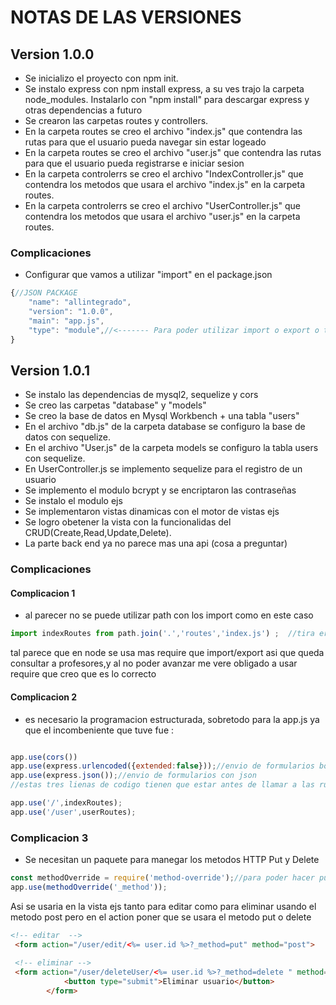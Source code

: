 # NOTAS DE LAS VERSIONES

## Version 1.0.0
- Se inicializo el proyecto con npm init.
- Se instalo express con npm install express, a su ves trajo la carpeta node_modules. Instalarlo con "npm install" para descargar express y otras dependencias a futuro
- Se crearon las carpetas routes y controllers.
- En la carpeta routes se creo el archivo "index.js" que contendra las rutas para que el usuario pueda navegar sin estar logeado
- En la carpeta routes se creo el archivo "user.js" que contendra las rutas para que el usuario pueda registrarse e iniciar sesion
- En la carpeta controlerrs se creo el archivo "IndexController.js" que contendra los metodos que usara el archivo "index.js" en la carpeta routes.
- En la carpeta controlerrs se creo el archivo "UserController.js" que contendra los metodos que usara el archivo "user.js" en la carpeta routes.
### Complicaciones 
- Configurar que vamos a utilizar "import" en el package.json
```javascript
{//JSON PACKAGE
    "name": "allintegrado",
    "version": "1.0.0",
    "main": "app.js",
    "type": "module",//<------- Para poder utilizar import o export o te saldra un error al ejecutar 
}
```

## Version 1.0.1
- Se instalo las dependencias de mysql2, sequelize y cors
- Se creo las carpetas "database" y "models"
- Se creo la base de datos en Mysql Workbench + una tabla "users"
- En el archivo "db.js" de la carpeta database se configuro la base de datos con sequelize.
- En el archivo "User.js" de la carpeta models se configuro la tabla users con sequelize.
- En UserController.js se implemento sequelize para el registro de un usuario
- Se implemento el modulo bcrypt y se encriptaron las contraseñas
- Se instalo el modulo ejs
- Se implementaron vistas dinamicas con el motor de vistas ejs
- Se logro obetener la vista con la funcionalidas del CRUD(Create,Read,Update,Delete).
- La parte back end ya no parece mas una api (cosa a preguntar)
### Complicaciones 

#### Complicacion 1
- al parecer no se puede utilizar path con los import como en este caso
```javascript
import indexRoutes from path.join('.','routes','index.js') ;  //tira error

```
tal parece que en node se usa mas require que import/export asi que queda consultar a profesores,y al no poder avanzar me vere obligado a usar require que creo que es lo correcto

#### Complicacion 2
- es necesario la programacion estructurada, sobretodo para la app.js ya que el incombeniente que tuve fue :
```javascript

app.use(cors())
app.use(express.urlencoded({extended:false}));//envio de formularios body
app.use(express.json());//envio de formularios con json
//estas tres lienas de codigo tienen que estar antes de llamar a las rutas o sinos no van a funcionar

app.use('/',indexRoutes);
app.use('/user',userRoutes);

```
### Complicacion 3 
- Se necesitan un paquete para manegar los metodos HTTP Put y Delete 
```javascript
const methodOverride = require('method-override');//para poder hacer put o delete
app.use(methodOverride('_method'));

```
Asi se usaria en la vista ejs tanto para editar como para eliminar usando el metodo post pero en el action poner que se usara el metodo put o delete
```html
<!-- editar  -->
 <form action="/user/edit/<%= user.id %>?_method=put" method="post">
 
 <!-- eliminar -->
 <form action="/user/deleteUser/<%= user.id %>?_method=delete " method="post">
            <button type="submit">Eliminar usuario</button>
        </form>
```